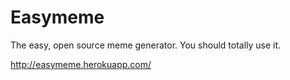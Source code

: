 Easymeme
========

The easy, open source meme generator. You should totally use it.

http://easymeme.herokuapp.com/
